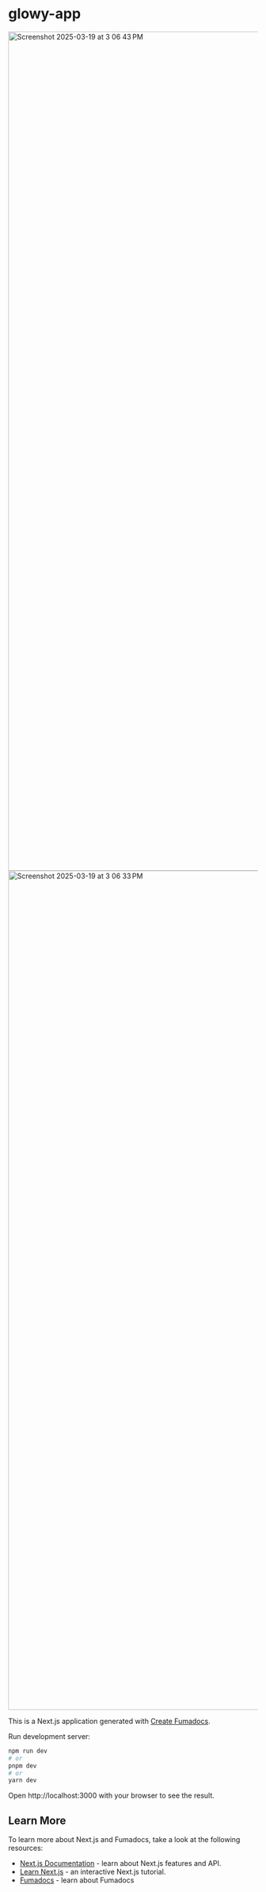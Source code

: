 # glowy-app

<img width="1694" alt="Screenshot 2025-03-19 at 3 06 43 PM" src="https://github.com/user-attachments/assets/38a401cf-8f5b-41d9-a5d2-fbfd250832d4" />
<img width="1694" alt="Screenshot 2025-03-19 at 3 06 33 PM" src="https://github.com/user-attachments/assets/b3457fc8-6533-493f-b80d-d3ab7e5631b1" />


This is a Next.js application generated with
[Create Fumadocs](https://github.com/fuma-nama/fumadocs).

Run development server:

```bash
npm run dev
# or
pnpm dev
# or
yarn dev
```

Open http://localhost:3000 with your browser to see the result.

## Learn More

To learn more about Next.js and Fumadocs, take a look at the following
resources:

- [Next.js Documentation](https://nextjs.org/docs) - learn about Next.js
  features and API.
- [Learn Next.js](https://nextjs.org/learn) - an interactive Next.js tutorial.
- [Fumadocs](https://fumadocs.vercel.app) - learn about Fumadocs
